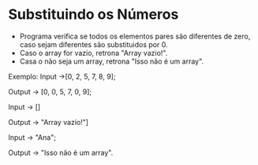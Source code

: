 # Substituindo os Números

* Programa verifica se todos os elementos pares são diferentes de zero, caso sejam diferentes são substituidos por 0.
* Caso o array for vazio, retrona "Array vazio!".
* Casa o não seja um array, retrona "Isso não é um array". 

Exemplo: Input ->[0, 2, 5, 7, 8, 9];

Output -> [0, 0, 5, 7, 0, 9];

Input -> []

Output -> "Array vazio!"]

Input -> "Ana";

Output -> "Isso não é um array".
